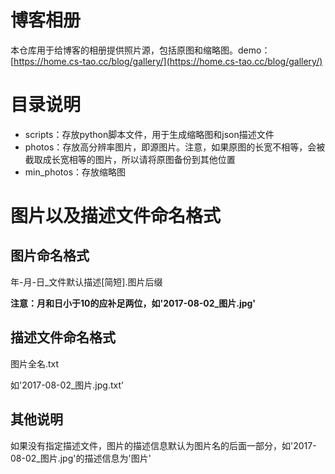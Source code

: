 # 博客相册

本仓库用于给博客的相册提供照片源，包括原图和缩略图。demo：[https://home.cs-tao.cc/blog/gallery/](https://home.cs-tao.cc/blog/gallery/)

# 目录说明

- scripts：存放python脚本文件，用于生成缩略图和json描述文件
- photos：存放高分辨率图片，即源图片。注意，如果原图的长宽不相等，会被截取成长宽相等的图片，所以请将原图备份到其他位置
- min_photos：存放缩略图

# 图片以及描述文件命名格式

## 图片命名格式

年-月-日_文件默认描述[简短].图片后缀

**注意：月和日小于10的应补足两位，如'2017-08-02_图片.jpg'**

## 描述文件命名格式

图片全名.txt

如'2017-08-02_图片.jpg.txt'

## 其他说明

如果没有指定描述文件，图片的描述信息默认为图片名的后面一部分，如'2017-08-02_图片.jpg'的描述信息为'图片'
